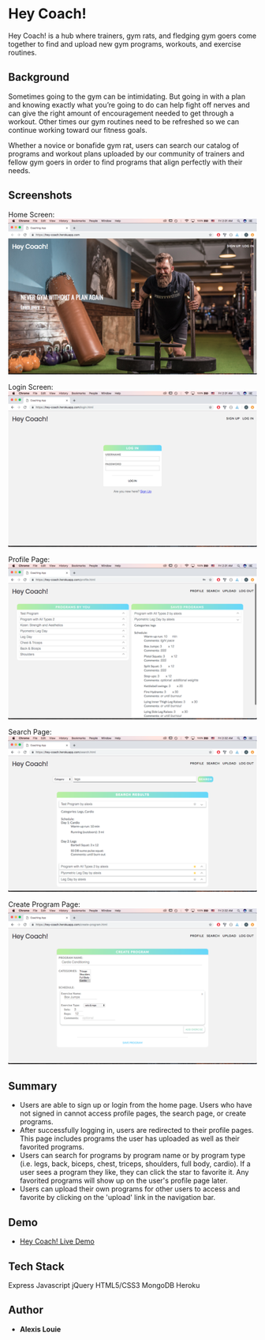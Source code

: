 Hey Coach!
=================
Hey Coach! is a hub where trainers, gym rats, and fledging gym goers come together to find and upload new gym programs, workouts, and exercise routines. 

Background
----------
Sometimes going to the gym can be intimidating. But going in with a plan and knowing exactly what you’re going to do can help fight off nerves and can give the right amount of encouragement needed to get through a workout. Other times our gym routines need to be refreshed so we can continue working toward our fitness goals. 

Whether a novice or bonafide gym rat, users can search our catalog of programs and workout plans uploaded by our community of trainers and fellow gym goers in order to find programs that align perfectly with their needs.

Screenshots 
-----------
Home Screen:
![image of home screen](/homescreen.png)

Login Screen: 
![image of login page section](/login.png)

Profile Page:
![image of profile page](/profile.png)

Search Page: 
![image of profile page](/search.png)

Create Program Page: 
![image of profile page](/create-program.png)


Summary
-------
- Users are able to sign up or login from the home page. Users who have not signed in cannot access profile pages, the search page, or create programs. 
- After successfully logging in, users are redirected to their profile pages. This page includes programs the user has uploaded as well as their favorited programs.
- Users can search for programs by program name or by program type (i.e. legs, back, biceps, chest, triceps, shoulders, full body, cardio). If a user sees a program they like, they can click the star to favorite it. Any favorited programs will show up on the user's profile page later.
- Users can upload their own programs for other users to access and favorite by clicking on the 'upload' link in the navigation bar. 

Demo
----
- [Hey Coach! Live Demo](https://hey-coach.herokuapp.com/)

Tech Stack
----
Express
Javascript
jQuery
HTML5/CSS3
MongoDB
Heroku

Author
------
- **Alexis Louie** 